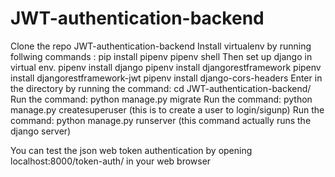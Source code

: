 # JWT-authentication-backend
Clone the repo JWT-authentication-backend
Install virtualenv by running follwing commands : 
    pip install pipenv
    pipenv shell
Then set up django in virtual env.
    pipenv install django
    pipenv install djangorestframework
    pipenv install djangorestframework-jwt
    pipenv install django-cors-headers
Enter in the directory by running the command: cd JWT-authentication-backend/
Run the command: python manage.py migrate
Run the command: python manage.py createsuperuser (this is to create a user to login/sigunp)
Run the command: python manage.py runserver (this command actually runs the django server)

You can test the json web token authentication by opening localhost:8000/token-auth/ in your web browser

